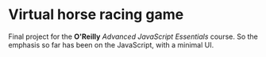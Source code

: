 # Virtual horse racing game

Final project for the **O'Reilly** *Advanced JavaScript Essentials* course. So the emphasis so far has been on the JavaScript, with a minimal UI. 
